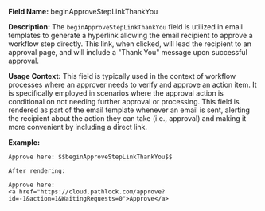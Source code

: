 **Field Name:** beginApproveStepLinkThankYou

**Description:** The `beginApproveStepLinkThankYou` field is utilized in email templates to generate a hyperlink allowing the email recipient to approve a workflow step directly. This link, when clicked, will lead the recipient to an approval page, and will include a "Thank You" message upon successful approval.

**Usage Context:** This field is typically used in the context of workflow processes where an approver needs to verify and approve an action item. It is specifically employed in scenarios where the approval action is conditional on not needing further approval or processing. This field is rendered as part of the email template whenever an email is sent, alerting the recipient about the action they can take (i.e., approval) and making it more convenient by including a direct link.

**Example:**

    Approve here: $$beginApproveStepLinkThankYou$$

    After rendering:

    Approve here:  
    <a href="https://cloud.pathlock.com/approve?id=-1&action=1&WaitingRequests=0">Approve</a>
